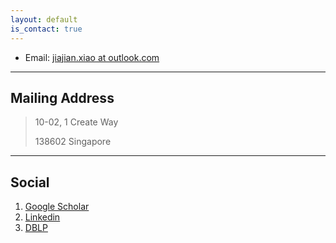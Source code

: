 ```yaml
---
layout: default
is_contact: true
---
```


* Email: [jiajian.xiao at outlook.com](mailto:jiajian.xiao@outlook.com)

---

## Mailing Address

> 10-02, 1 Create Way
>
> 138602 Singapore
>

---

## Social

1. [Google Scholar](https://scholar.google.com.sg/citations?user=UJknDkwAAAAJ&hl=en)
2. [Linkedin](https://www.linkedin.com/in/jiajian-xiao-b744155a/)
3. [DBLP](https://dblp.org/pid/168/6473.html)
